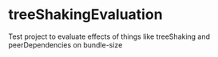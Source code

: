 # treeShakingEvaluation
Test project to evaluate effects of things like treeShaking and peerDependencies on bundle-size
